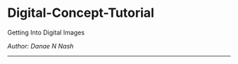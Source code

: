 # Digital-Concept-Tutorial


Getting Into Digital Images


*Author: Danae N Nash*

-----------------------------
